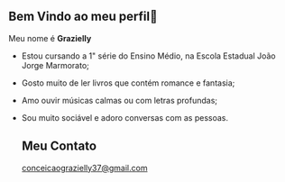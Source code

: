 ## Bem Vindo ao meu perfil👋

Meu nome é **Grazielly**

* Estou cursando a 1" série do Ensino Médio, na Escola Estadual João Jorge Marmorato;
* Gosto muito de ler livros que contém romance e fantasia;
* Amo ouvir músicas calmas ou com letras profundas;
* Sou muito sociável e adoro conversas com as pessoas.

  ## Meu Contato

  conceicaograzielly37@gmail.com

<!--
**LittlleFire/LittlleFire** is a ✨ _special_ ✨ repository because its `README.md` (this file) appears on your GitHub profile.

Here are some ideas to get you started:

- 🔭 I’m currently working on ...
- 🌱 I’m currently learning ...
- 👯 I’m looking to collaborate on ...
- 🤔 I’m looking for help with ...
- 💬 Ask me about ...
- 📫 How to reach me: ...
- 😄 Pronouns: ...
- ⚡ Fun fact: ...
-->
